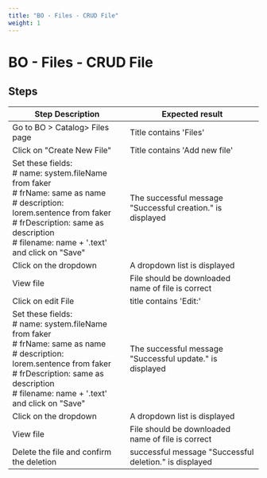 ```yaml
---
title: "BO - Files - CRUD File"
weight: 1
---
```


# BO - Files - CRUD File
## Steps
| Step Description | Expected result |
| ----- | ----- |
| Go to BO > Catalog> Files page | Title contains 'Files' |
| Click on "Create New File" | Title contains 'Add new file' |
| Set these fields:<br> # name: system.fileName from faker<br> # frName: same as name<br> # description: lorem.sentence from faker<br> # frDescription: same as description<br> # filename: name + '.text' and click on "Save" | The successful message "Successful creation." is displayed |
| Click on the dropdown | A dropdown list is displayed |
| View file | File should be downloaded<br>name of file is correct |
| Click on edit File | title contains 'Edit:' |
| Set these fields:<br> # name: system.fileName from faker<br> # frName: same as name<br> # description: lorem.sentence from faker<br> # frDescription: same as description<br> # filename: name + '.text' and click on "Save" | The successful message "Successful update." is displayed |
| Click on the dropdown | A dropdown list is displayed |
| View file | File should be downloaded<br>name of file is correct |
| Delete the file and confirm the deletion | successful message "Successful deletion." is displayed |
